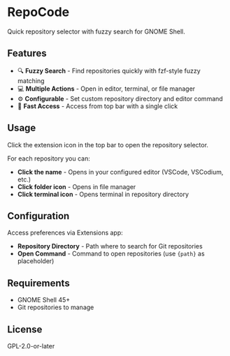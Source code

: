 # RepoCode

Quick repository selector with fuzzy search for GNOME Shell.

## Features

- 🔍 **Fuzzy Search** - Find repositories quickly with fzf-style fuzzy matching
- 💻 **Multiple Actions** - Open in editor, terminal, or file manager
- ⚙️ **Configurable** - Set custom repository directory and editor command
- 🎯 **Fast Access** - Access from top bar with a single click

## Usage

Click the extension icon in the top bar to open the repository selector.

For each repository you can:
- **Click the name** - Opens in your configured editor (VSCode, VSCodium, etc.)
- **Click folder icon** - Opens in file manager
- **Click terminal icon** - Opens terminal in repository directory

## Configuration

Access preferences via Extensions app:
- **Repository Directory** - Path where to search for Git repositories
- **Open Command** - Command to open repositories (use `{path}` as placeholder)

## Requirements

- GNOME Shell 45+
- Git repositories to manage

## License

GPL-2.0-or-later

